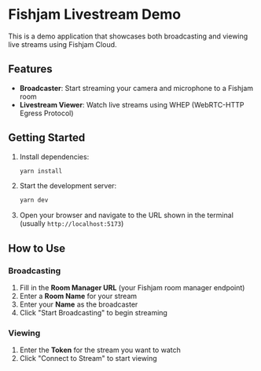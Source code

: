 # Fishjam Livestream Demo

This is a demo application that showcases both broadcasting and viewing live streams using Fishjam Cloud.

## Features

- **Broadcaster**: Start streaming your camera and microphone to a Fishjam room
- **Livestream Viewer**: Watch live streams using WHEP (WebRTC-HTTP Egress Protocol)

## Getting Started

1. Install dependencies:

   ```bash
   yarn install
   ```

2. Start the development server:

   ```bash
   yarn dev
   ```

3. Open your browser and navigate to the URL shown in the terminal (usually `http://localhost:5173`)

## How to Use

### Broadcasting

1. Fill in the **Room Manager URL** (your Fishjam room manager endpoint)
2. Enter a **Room Name** for your stream
3. Enter your **Name** as the broadcaster
4. Click "Start Broadcasting" to begin streaming

### Viewing

1. Enter the **Token** for the stream you want to watch
2. Click "Connect to Stream" to start viewing
